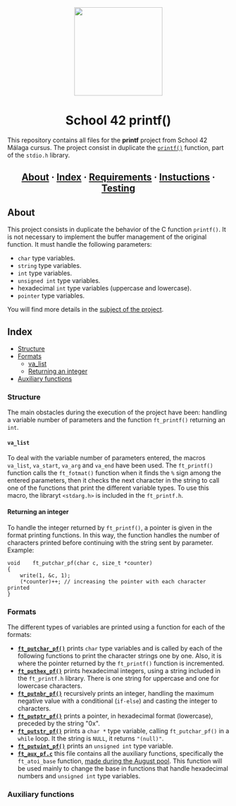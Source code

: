 <div id="header" align="center">
  <img src="https://media.giphy.com/media/QXJd9XVrgJuDFhhcOX/giphy.gif" width="200"/>
</div>

<h1 align="center">School 42 printf()</h1>

This repository contains all files for the __printf__ project from School 42 Málaga cursus. The project consist in duplicate the [`printf()`](https://es.wikipedia.org/wiki/Printf) function, part of the `stdio.h` library.

<h2 align="center">
	<a href="#about">About</a>
	<span> · </span>
	<a href="#index">Index</a>
	<span> · </span>
	<a href="#requirements">Requirements</a>
	<span> · </span>
	<a href="#instructions">Instuctions</a>
	<span> · </span>
	<a href="#testing">Testing</a>
</h2>

## About
This project consists in duplicate the behavior of the C function `printf()`. It is not necessary to implement the buffer management of the original function. It must handle the following parameters:

- `char` type variables.
- `string` type variables.
- `int` type variables.
- `unsigned int` type variables.
- hexadecimal `int` type variables (uppercase and lowercase).
- `pointer` type variables.

You will find more details in the [subject of the project](https://github.com/PublioElio/School-42-printf/blob/main/printf.es.subject.pdf).

## Index
- [Structure](#structure)
- [Formats](#formats)
	- [va_list](#va_list)
	- [Returning an integer](#returning-an-integer)
- [Auxiliary functions](#auxiliary-functions)

### Structure
The main obstacles during the execution of the project have been: handling a variable number of parameters and the function `ft_printf()` returning an `int`.

#### `va_list`
To deal with the variable number of parameters entered, the macros `va_list`, `va_start`, `va_arg` and `va_end` have been used. The `ft_printf()` function calls the `ft_fotmat()` function when it finds the `%` sign among the entered parameters, then it checks the next character in the string to call one of the functions that print the different variable types. To use this macro, the libraryt `<stdarg.h>` is included in the `ft_printf.h`.

#### Returning an integer
To handle the integer returned by `ft_printf()`, a pointer is given in the format printing functions. In this way, the function handles the number of characters printed before continuing with the string sent by parameter. Example:

```
void	ft_putchar_pf(char c, size_t *counter)
{
	write(1, &c, 1);
	(*counter)++; // increasing the pointer with each character printed
}
```
### Formats
The different types of variables are printed using a function for each of the formats:

* [__`ft_putchar_pf()`__](https://github.com/PublioElio/School-42-printf/blob/main/ft_putchar_pf.c) prints `char` type variables and is called by each of the following functions to print the character strings one by one. Also, it is where the pointer returned by the `ft_printf()` function is incremented.
* [__`ft_puthex_pf()`__](https://github.com/PublioElio/School-42-printf/blob/main/ft_puthex_pf.c) prints hexadecimal integers,  using a string included in the `ft_printf.h` library. There is one string for uppercase and one for lowercase characters.
* [__`ft_putnbr_pf()`__](https://github.com/PublioElio/School-42-printf/blob/main/ft_putnbr_pf.c) recursively prints an integer, handling the maximum negative value with a conditional (`if-else`) and casting the integer to characters.
* [__`ft_putptr_pf()`__](https://github.com/PublioElio/School-42-printf/blob/main/ft_putptr_pf.c) prints a pointer, in hexadecimal format (lowercase), preceded by the string "0x".
* [__`ft_putstr_pf()`__](https://github.com/PublioElio/School-42-printf/blob/main/ft_putstr_pf.c) prints a `char *` type variable, calling `ft_putchar_pf()` in a `while` loop. It the string is `NULL`, it returns `"(null)"`.
* [__`ft_putuint_pf()`__](https://github.com/PublioElio/School-42-printf/blob/main/ft_putuint_pf.c) prints an `unsigned int` type variable.
* [__`ft_aux_pf.c`__](https://github.com/PublioElio/School-42-printf/blob/main/ft_aux_pf.c) this file contains all the auxiliary functions, specifically the `ft_atoi_base` function, [made during the August pool](https://github.com/PublioElio/School42-Piscina-agosto-2022). This function will be used mainly to change the base in functions that handle hexadecimal numbers and `unsigned int` type variables.

### Auxiliary functions

